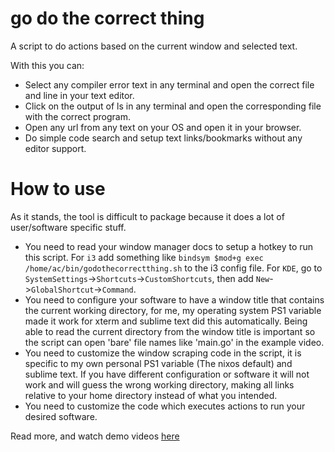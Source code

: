 # go do the correct thing

A script to do actions based on the current window and selected text.

With this you can:

- Select any compiler error text in any terminal and open the correct file and line in your text editor.
- Click on the output of ls in any terminal and open the corresponding file with the correct program.
- Open any url from any text on your OS and open it in your browser.
- Do simple code search and setup text links/bookmarks without any editor support.

# How to use

As it stands, the tool is difficult to package because it does a lot of user/software specific stuff.

- You need to read your window manager docs to setup a hotkey to run this script.
  For `i3` add something like `bindsym $mod+g exec /home/ac/bin/godothecorrectthing.sh`
  to the i3 config file.
  For `KDE`, go to `SystemSettings`->`Shortcuts`->`CustomShortcuts`, then add `New`->`GlobalShortcut`->`Command`.
- You need to configure your software to have a window title that contains the current working directory, for me, my operating system PS1 variable
  made it work for xterm and sublime text did this automatically. Being able to read the current directory from the window title is important
  so the script can open 'bare' file names like 'main.go' in the example video.
- You need to customize the window scraping code in the script, it is specific to my own personal PS1 variable (The nixos default) and sublime text.
  If you have different configuration or software it will not work and will guess the wrong working directory, making all links relative to your
  home directory instead of what you intended.
- You need to customize the code which executes actions to run your desired software.

Read more, and watch demo videos [here](https://acha.ninja/integrated_development_window_manager.html)

